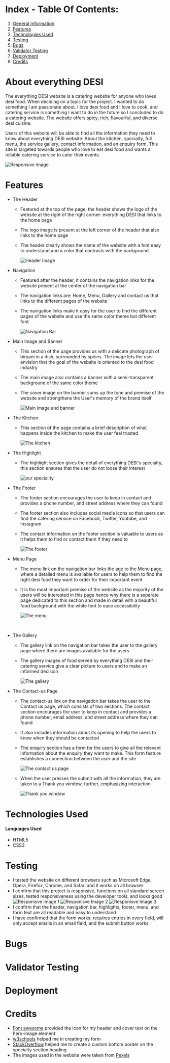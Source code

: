 # Index - Table Of Contents:

1. [General Information](#everything-DESI)
2. [Features](#Features)
3. [Technologies Used](#Technologies-Used)
4. [Testing](#Testing)
5. [Bugs](#Bugs)
6. [Validator Testing](#Validator-Testing)
7. [Deployment](#Deployment)
8. [Credits](#Credits)

# About everything DESI
The everything DESI website is a catering website for anyone who loves desi food. When deciding on a topic for the project. I wanted to do something I am passionate about. I love desi food and I love to cook, and catering service is something I want to do in the future so I concluded to do a catering website. The website offers spicy, rich, flavourful, and diverse desi cuisine.

Users of this website will be able to find all the information they need to know about everything DESI website: About the kitchen, specialty, full menu, the service gallery, contact information, and an enquiry form. This site is targeted towards people who love to eat desi food and wants a reliable catering service to cater their events.

![Responsive image](/assets/images/amiresponsive.png)

# Features
* The Header

  * Featured at the top of the page, the header shows the logo of the website at the right of the right corner: everything DESI that links to the home page

  * The logo image is present at the left corner of the header that also links to the home page

  * The header clearly shows the name of the website with a font easy to understand and a color that contrasts with the background

    ![Header Image](/assets/images/header.png)

* Navigation

  * Featured after the header, it contains the navigation links for the website present at the center of the navigation bar

  * The navigation links are: Home, Menu, Gallery and contact us that links to the different pages of the website

  * The navigation links make it easy for the user to find the different pages of the website and use the same color theme but different font

    ![Navigation Bar](/assets/images/navigationbar.png)

* Main Image and Banner

  * This section of the page provides us with a delicate photograph of biryani in a dish, surrounded by spices. The image lets the user envision that the goal of the website is oriented to the desi food industry

  * The main image also contains a banner with a semi-transparent background of the same color theme

  * The cover image on the banner sums up the tone and premise of the website and strengthens the User's memory of the brand itself

    ![Main image and banner](/assets/images/main-image.png)

* The Kitchen

  * This section of the page contains a brief description of what happens inside the kitchen to make the user feel trusted

    ![The kitchen](/assets/images/kitchen.png)

* The Highlight

  * The highlight section gives the detail of everything DESI's specialty, this section ensures that the user do not loose their interest

    ![our speciality](/assets/images/highlight.png)

* The Footer

  * The footer section encourages the user to keep in contact and provides a phone number, and street address where they can found

  * The footer section also includes social media icons so that users can find the catering service on Facebook, Twitter, Youtube, and Instagram

  * The  contact information on the footer section is valuable to users as it helps them to find or contact them if they need to

    ![The footer](/assets/images/footer.png)

* Menu Page

  * The menu link on the navigation bar links the age to the Menu page, where a detailed menu is available for users to help them to find the right desi food they want to order for their important event

  * It is the most important premise of the website as the majority of the users will be interested in this page hence why there is a separate page dedicated to this section and made in detail with a beautiful food background with the white font to ease accessibility

    ![The menu](/assets/images/menu.png)

​    

* The Gallery

  * The gallery link on the navigation bar takes the user to the gallery page where there are images available for the users 

  * The gallery images of food served by everything DESI and their catering service give a clear picture to users and to make an informed decision

    ![The gallery](/assets/images/gallery.png)

* The Contact-us Page

  * The contact-us link on the navigation bar takes the user to the Contact us page, which consists of two sections. The contact section encourages the user to keep in contact and provides a phone number, email address, and street address where they can found

  * It also includes information about its opening to help the users to know when they should be contacted

  * The enquiry section has a form for the users to give all the relevant information about the enquiry they want to make. This form feature establishes a connection between the user and the site

    ![The contact us page](/assets/images/contact.png)

  * When the user presses the submit with all the information, they are taken to a Thank you window, further, emphasizing interaction 

    ![Thank you window](/assets/images/thankyou.png)
# Technologies Used

#### Languages Used

* HTML5
* CSS3

# Testing

* I tested the website on different browsers such as Microsoft Edge, Opera, Firefox, Chrome, and Safari and it works on all browser
* I confirm that this project is responsive, functions on all standard screen sizes, tested responsiveness using the developer tools, and looks good 
![Responisve Image 1](/assets/images/responsive(1).png) ![Responisve Image 2](/assets/images/responsive(2).png) ![Responisve Image 3](/assets/images/responsive(3).png)
* I confirm that the header, navigation bar, highlights, footer, menu, and form text are all readable and easy to understand
* I have confirmed that the form works: requires entries in every field, will only accept emails in an email field, and the submit button works

# Bugs

# Validator Testing

# Deployment

# Credits

* [Font awesome](https://fontawesome.com/) provided the icon for my header and cover text on the hero-image element
* [w3schools](https://www.w3schools.com/) helped me in creating my form
* [StackOverflow](https://www.stackoverflow.com) helped me to create a custom bottom border on the specialty section heading
* The images used in the website were taken from [Pexels](https://www.pexels.com/)


